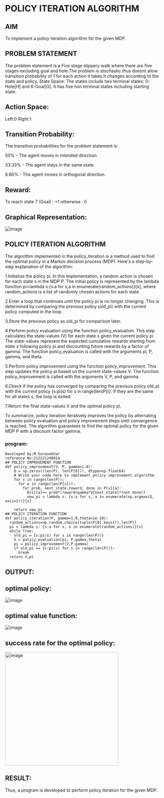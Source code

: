 # POLICY ITERATION ALGORITHM

## AIM
To implement a policy iteration algorithm for the given MDP.

## PROBLEM STATEMENT
The problem statement is a Five stage slippery walk where there are five stages excluding goal and hole.The problem is stochastic thus doesnt allow transition probability of 1 for each action it takes.It changes according to the state and policy.
State Space:
The states include two terminal states: 0-Hole[H] and 6-Goal[G]. It has five non terminal states including starting state.

## Action Space:
Left:0
Right:1

## Transition Probability:
The transition probabilities for the problem statement is:

50% - The agent moves in intended direction.

33.33% - The agent stays in the same state.

6.66% - The agent moves in orthogonal direction.

## Reward:
To reach state 7 (Goal) : +1 otherwise : 0

## Graphical Representation:
![image](https://github.com/gunasekhar159/policy-iteration-algorithm/assets/95043391/ed7b393d-5551-45ba-8811-35f6d961d170)


## POLICY ITERATION ALGORITHM
The algorithm implemented in the policy_iteration is a method used to find the optimal policy in a Markov decision process (MDP). Here's a step-by-step explanation of the algorithm:

1.Initialize the policy pi. In this implementation, a random action is chosen for each state s in the MDP P. The initial policy is represented by the lambda function pi=lambda s:{s:a for s,a in enumerate(random_actions)}[s], where random_actions is a list of randomly chosen actions for each state.

2.Enter a loop that continues until the policy pi is no longer changing. This is determined by comparing the previous policy (old_pi) with the current policy computed in the loop.

3.Store the previous policy as old_pi for comparison later.

4.Perform policy evaluation using the function policy_evaluation. This step calculates the state-values (V) for each state s given the current policy pi. The state-values represent the expected cumulative rewards starting from state s following policy pi and discounting future rewards by a factor of gamma. The function policy_evaluation is called with the arguments pi, P, gamma, and theta.

5.Perform policy improvement using the function policy_improvement. This step updates the policy pi based on the current state-values V. The function policy_improvement is called with the arguments V, P, and gamma.

6.Check if the policy has converged by comparing the previous policy old_pi with the current policy {s:pi(s) for s in range(len(P))}. If they are the same for all states s, the loop is exited.

7.Return the final state-values V and the optimal policy pi.

To summarize, policy iteration iteratively improves the policy by alternating between policy evaluation and policy improvement steps until convergence is reached. The algorithm guarantees to find the optimal policy for the given MDP P with a discount factor gamma.
### program:
```
Devoleped by:M.Gunasekhar
reference No:212221240014
## POLICY IMPROVEMENT FUNCTION
def policy_improvement(V, P, gamma=1.0):
    Q = np.zeros((len(P), len(P[0])), dtype=np.float64)
    # Write your code here to implement policy improvement algorithm
    for s in range(len(P)):
      for a in range(len(P[s])):
        for prob, next_state,reward, done in P[s][a]:
          Q[s][a]+= prob*(reward+gamma*V[next_state]*(not done))
          new_pi = lambda s: {s:a for s, a in enumerate(np.argmax(Q, axis=1))}[s]

    return new_pi
## POLICY ITERATION FUNCTION
def policy_iteration(P, gamma=1.0,theta=1e-10):
  random_actions=np.random.choice(tuple(P[0].keys()),len(P))
  pi = lambda s: {s:a for s, a in enumerate(random_actions)}[s]
  while True:
    old_pi = {s:pi(s) for s in range(len(P))}
    V = policy_evaluation(pi, P,gamma,theta)
    pi = policy_improvement(V,P,gamma)
    if old_pi == {s:pi(s) for s in range(len(P))}:
      break
  return V,pi
```
## OUTPUT:
## optimal policy:
![image](https://github.com/gunasekhar159/policy-iteration-algorithm/assets/95043391/77c539f6-453e-47da-82e2-1558db11f2fb)
## optimal value function:
![image](https://github.com/gunasekhar159/policy-iteration-algorithm/assets/95043391/5c1dacfb-9626-424b-a68c-dbf6c1847fd9)

## success rate for the optimal policy:
<img width="370" alt="image" src="https://github.com/gunasekhar159/policy-iteration-algorithm/assets/95043391/229c8272-971c-430a-85ba-6820eacf877f">


## RESULT:

Thus, a program is developed to perform policy iteration for the given MDP.
